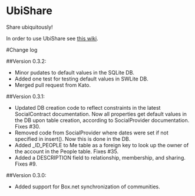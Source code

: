 UbiShare
========

Share ubiquitously!

In order to use UbiShare see [this wiki](https://github.com/UbiCollab/UbiCollabSDK/wiki).

#Change log

##Version 0.3.2:
* Minor pudates to default values in the SQLite DB.
* Added one test for testing default values in SWLite DB.
* Merged pull request from Kato.

##Version 0.3.1: 
* Updated DB creation code to reflect constraints in the latest SocialContract documentation. Now all properties get default values in the DB upon table creation, according to SocialProvider documentation. Fixes #30. 
* Removed code from SocialProvider where dates were set if not specified in insert(). Now this is done in the DB.
* Added _ID_PEOPLE to Me table as a foreign key to look up the owner of the account in the People table. Fixes #35.
* Added a DESCRIPTION field to relationship, membership, and sharing. Fixes #9.

##Version 0.3.0:
* Added support for Box.net synchronization of communities.

